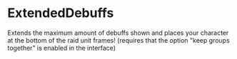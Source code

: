 # ExtendedDebuffs
Extends the maximum amount of debuffs shown and places your character at the bottom of the raid unit frames! (requires that the option "keep groups together" is enabled in the interface)
